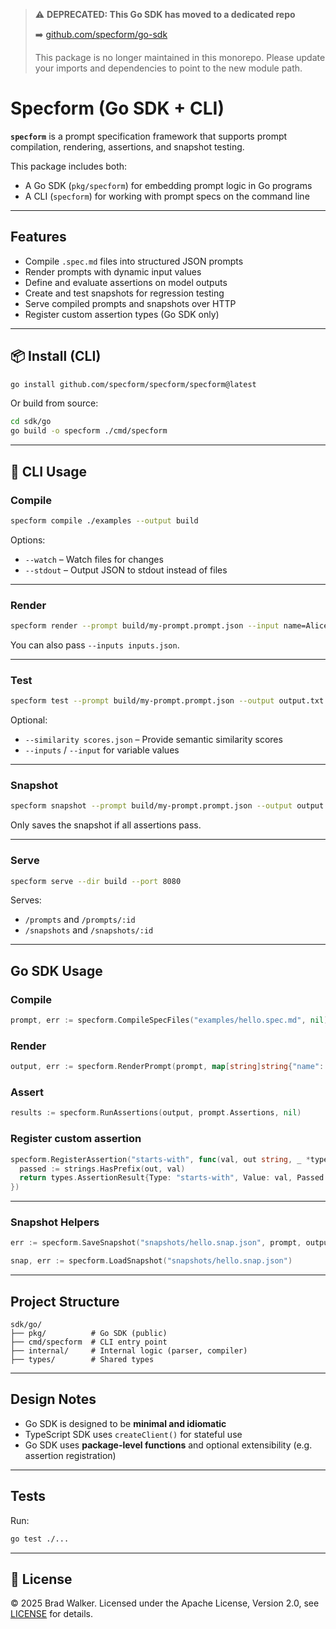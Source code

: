 > ⚠️ **DEPRECATED: This Go SDK has moved to a dedicated repo**  
>
> ➡️ [github.com/specform/go-sdk](https://github.com/specform/go-sdk)  
>
> This package is no longer maintained in this monorepo. Please update your imports and dependencies to point to the new module path.

# Specform (Go SDK + CLI)

**`specform`** is a prompt specification framework that supports prompt compilation, rendering, assertions, and snapshot testing.

This package includes both:

- A Go SDK (`pkg/specform`) for embedding prompt logic in Go programs
- A CLI (`specform`) for working with prompt specs on the command line

---

## Features

- Compile `.spec.md` files into structured JSON prompts
- Render prompts with dynamic input values
- Define and evaluate assertions on model outputs
- Create and test snapshots for regression testing
- Serve compiled prompts and snapshots over HTTP
- Register custom assertion types (Go SDK only)

---

## 📦 Install (CLI)

```bash
go install github.com/specform/specform/specform@latest
```

Or build from source:

```bash
cd sdk/go
go build -o specform ./cmd/specform
```

---

## 🥪 CLI Usage

### Compile

```bash
specform compile ./examples --output build
```

Options:

- `--watch` – Watch files for changes
- `--stdout` – Output JSON to stdout instead of files

---

### Render

```bash
specform render --prompt build/my-prompt.prompt.json --input name=Alice
```

You can also pass `--inputs inputs.json`.

---

### Test

```bash
specform test --prompt build/my-prompt.prompt.json --output output.txt
```

Optional:

- `--similarity scores.json` – Provide semantic similarity scores
- `--inputs` / `--input` for variable values

---

### Snapshot

```bash
specform snapshot --prompt build/my-prompt.prompt.json --output output.txt --out snapshots/
```

Only saves the snapshot if all assertions pass.

---

### Serve

```bash
specform serve --dir build --port 8080
```

Serves:

- `/prompts` and `/prompts/:id`
- `/snapshots` and `/snapshots/:id`

---

## Go SDK Usage

### Compile

```go
prompt, err := specform.CompileSpecFiles("examples/hello.spec.md", nil)
```

### Render

```go
output, err := specform.RenderPrompt(prompt, map[string]string{"name": "Alice"})
```

### Assert

```go
results := specform.RunAssertions(output, prompt.Assertions, nil)
```

### Register custom assertion

```go
specform.RegisterAssertion("starts-with", func(val, out string, _ *types.AssertionContext) types.AssertionResult {
  passed := strings.HasPrefix(out, val)
  return types.AssertionResult{Type: "starts-with", Value: val, Passed: passed}
})
```

---

### Snapshot Helpers

```go
err := specform.SaveSnapshot("snapshots/hello.snap.json", prompt, output, results, inputs)

snap, err := specform.LoadSnapshot("snapshots/hello.snap.json")
```

---

## Project Structure

```
sdk/go/
├── pkg/          # Go SDK (public)
├── cmd/specform  # CLI entry point
├── internal/     # Internal logic (parser, compiler)
├── types/        # Shared types
```

---

## Design Notes

- Go SDK is designed to be **minimal and idiomatic**
- TypeScript SDK uses `createClient()` for stateful use
- Go SDK uses **package-level functions** and optional extensibility (e.g. assertion registration)

---

## Tests

Run:

```bash
go test ./...
```

---

## 📄 License

© 2025 Brad Walker. Licensed under the Apache License, Version 2.0, see [LICENSE](./LICENSE) for details.
